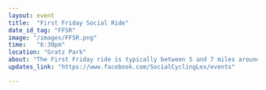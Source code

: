 ```yaml
---
layout: event
title:  "First Friday Social Ride"
date_id_tag: "FFSR"
image: "/images/FFSR.png"
time:   "6:30pm"
location: "Gratz Park"
about: "The First Friday ride is typically between 5 and 7 miles around downtown Lexington at a very family friendly pace ending at a different local brewery"
updates_link: "https://www.facebook.com/SocialCyclingLex/events"

---
```


